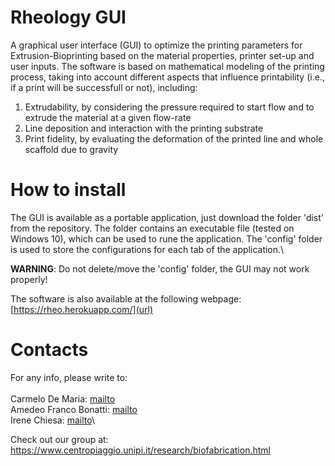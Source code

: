 # Rheology GUI

A graphical user interface (GUI) to optimize the printing parameters for Extrusion-Bioprinting based on the material properties, printer set-up and user inputs. The software is based on mathematical modeling of the printing process, taking into account different aspects that influence printability (i.e., if a print will be successfull or not), including:
1. Extrudability, by considering the pressure required to start flow and to extrude the material at a given flow-rate
2. Line deposition and interaction with the printing substrate
3. Print fidelity, by evaluating the deformation of the printed line and whole scaffold due to gravity

# How to install
The GUI is available as a portable application, just download the folder 'dist' from the repository.
The folder contains an executable file (tested on Windows 10), which can be used to rune the application. The 'config' folder is used to store the configurations for each tab of the application.\

**WARNING**: Do not delete/move the 'config' folder, the GUI may not work properly!

The software is also available at the following webpage: [https://rheo.herokuapp.com/](url)

# Contacts
For any info, please write to:\
\
Carmelo De Maria: [mailto](carmelo.demaria@unipi.it)\
Amedeo Franco Bonatti: [mailto](amedeofranco.bonatti@phd.unipi.it)\
Irene Chiesa: [mailto](irene.chiesa@phd.unipi.it)\

Check out our group at: https://www.centropiaggio.unipi.it/research/biofabrication.html

